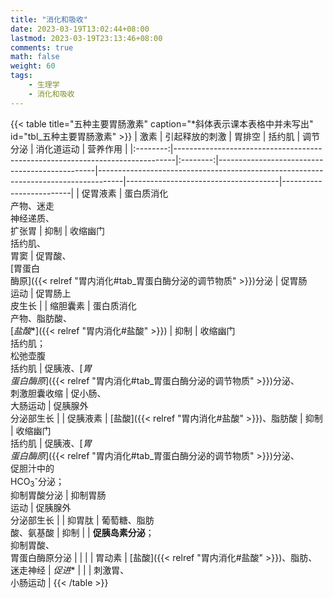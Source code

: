 ```yaml
---
title: "消化和吸收"
date: 2023-03-19T13:02:44+08:00
lastmod: 2023-03-19T23:13:46+08:00
comments: true
math: false
weight: 60
tags:
    - 生理学
    - 消化和吸收
---
```


<!--more-->

{{< table title="五种主要胃肠激素" caption="\*斜体表示课本表格中并未写出" id="tbl_五种主要胃肠激素" >}}
|   激素   | 引起释放的刺激                                                               |  胃排空  | 括约肌                                        | 调节分泌                                                                           | 消化道运动                           | 营养作用                |
|:--------:|------------------------------------------------------------------------------|:--------:|-----------------------------------------------|------------------------------------------------------------------------------------|--------------------------------------|-------------------------|
| 促胃液素 | 蛋白质消化<br/>产物、迷走<br/>神经递质、<br/>扩张胃                          |   抑制   | 收缩幽门<br/>括约肌、<br/>胃窦                | 促胃酸、<br/>[胃蛋白<br/>酶原]({{< relref "胃内消化#tab_胃蛋白酶分泌的调节物质" >}})分泌 | 促胃肠<br/>运动                      | 促胃肠上<br/>皮生长     |
| 缩胆囊素 | 蛋白质消化<br/>产物、脂肪酸、<br/>[*盐酸*\*]({{< relref "胃内消化#盐酸" >}}) |   抑制   | 收缩幽门<br/>括约肌；<br/>松弛壶腹<br/>括约肌 | 促胰液、[*胃<br/>蛋白酶原*]({{< relref "胃内消化#tab_胃蛋白酶分泌的调节物质" >}})分泌、<br/>刺激胆囊收缩 | 促小肠、<br/>大肠运动                | 促胰腺外<br/>分泌部生长 |
| 促胰液素 | [盐酸]({{< relref "胃内消化#盐酸" >}})、脂肪酸                               |   抑制   | 收缩幽门<br/>括约肌                           | 促胰液、[*胃<br/>蛋白酶原*]({{< relref "胃内消化#tab_胃蛋白酶分泌的调节物质" >}})分泌、<br/>促胆汁中的<br/>HCO<sub>3</sub><sup>-</sup>分泌；<br/>抑制胃酸分泌 | 抑制胃肠<br/>运动   | 促胰腺外<br/>分泌部生长 |
|  抑胃肽  | 葡萄糖、脂肪<br/>酸、氨基酸                                                  |   抑制   |                                               | **促胰岛素分泌**；<br/>抑制胃酸、<br/>胃蛋白酶原分泌                               |                                      |                         |
|  胃动素  | [盐酸]({{< relref "胃内消化#盐酸" >}})、脂肪、<br/>迷走神经                  | *促进*\* |                                               |                                                                                    | 刺激胃、<br/>小肠运动 |
{{< /table >}}

